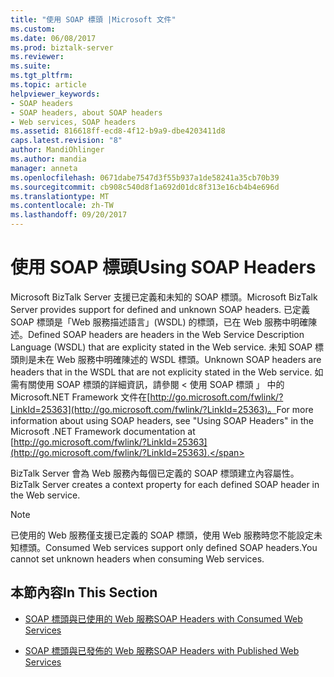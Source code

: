 ```yaml
---
title: "使用 SOAP 標頭 |Microsoft 文件"
ms.custom: 
ms.date: 06/08/2017
ms.prod: biztalk-server
ms.reviewer: 
ms.suite: 
ms.tgt_pltfrm: 
ms.topic: article
helpviewer_keywords:
- SOAP headers
- SOAP headers, about SOAP headers
- Web services, SOAP headers
ms.assetid: 816618ff-ecd8-4f12-b9a9-dbe4203411d8
caps.latest.revision: "8"
author: MandiOhlinger
ms.author: mandia
manager: anneta
ms.openlocfilehash: 0671dabe7547d3f55b937a1de58241a35cb70b39
ms.sourcegitcommit: cb908c540d8f1a692d01dc8f313e16cb4b4e696d
ms.translationtype: MT
ms.contentlocale: zh-TW
ms.lasthandoff: 09/20/2017
---
```

# <a name="using-soap-headers"></a><span data-ttu-id="a9540-102">使用 SOAP 標頭</span><span class="sxs-lookup"><span data-stu-id="a9540-102">Using SOAP Headers</span></span>
<span data-ttu-id="a9540-103">Microsoft BizTalk Server 支援已定義和未知的 SOAP 標頭。</span><span class="sxs-lookup"><span data-stu-id="a9540-103">Microsoft BizTalk Server provides support for defined and unknown SOAP headers.</span></span> <span data-ttu-id="a9540-104">已定義 SOAP 標頭是「Web 服務描述語言」(WSDL) 的標頭，已在 Web 服務中明確陳述。</span><span class="sxs-lookup"><span data-stu-id="a9540-104">Defined SOAP headers are headers in the Web Service Description Language (WSDL) that are explicity stated in the Web service.</span></span> <span data-ttu-id="a9540-105">未知 SOAP 標頭則是未在 Web 服務中明確陳述的 WSDL 標頭。</span><span class="sxs-lookup"><span data-stu-id="a9540-105">Unknown SOAP headers are headers that in the WSDL that are not explicity stated in the Web service.</span></span> <span data-ttu-id="a9540-106">如需有關使用 SOAP 標頭的詳細資訊，請參閱 < 使用 SOAP 標頭 」 中的 Microsoft.NET Framework 文件在[http://go.microsoft.com/fwlink/?LinkId=25363](http://go.microsoft.com/fwlink/?LinkId=25363)。</span><span class="sxs-lookup"><span data-stu-id="a9540-106">For more information about using SOAP headers, see "Using SOAP Headers" in the Microsoft .NET Framework documentation at [http://go.microsoft.com/fwlink/?LinkId=25363](http://go.microsoft.com/fwlink/?LinkId=25363).</span></span>  
  
 <span data-ttu-id="a9540-107">BizTalk Server 會為 Web 服務內每個已定義的 SOAP 標頭建立內容屬性。</span><span class="sxs-lookup"><span data-stu-id="a9540-107">BizTalk Server creates a context property for each defined SOAP header in the Web service.</span></span>  
  
> [!NOTE]
>  <span data-ttu-id="a9540-108">已使用的 Web 服務僅支援已定義的 SOAP 標頭，使用 Web 服務時您不能設定未知標頭。</span><span class="sxs-lookup"><span data-stu-id="a9540-108">Consumed Web services support only defined SOAP headers.You cannot set unknown headers when consuming Web services.</span></span>  
  
## <a name="in-this-section"></a><span data-ttu-id="a9540-109">本節內容</span><span class="sxs-lookup"><span data-stu-id="a9540-109">In This Section</span></span>  
  
-   [<span data-ttu-id="a9540-110">SOAP 標頭與已使用的 Web 服務</span><span class="sxs-lookup"><span data-stu-id="a9540-110">SOAP Headers with Consumed Web Services</span></span>](../core/soap-headers-with-consumed-web-services.md)  
  
-   [<span data-ttu-id="a9540-111">SOAP 標頭與已發佈的 Web 服務</span><span class="sxs-lookup"><span data-stu-id="a9540-111">SOAP Headers with Published Web Services</span></span>](../core/soap-headers-with-published-web-services.md)